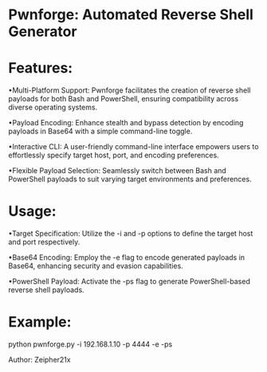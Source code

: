 # Pwnforge: Automated Reverse Shell Generator

# Features:

  •Multi-Platform Support: Pwnforge facilitates the creation of reverse shell payloads for both Bash and PowerShell, ensuring compatibility across diverse operating systems.
  
  •Payload Encoding: Enhance stealth and bypass detection by encoding payloads in Base64 with a simple command-line toggle.
  
  •Interactive CLI: A user-friendly command-line interface empowers users to effortlessly specify target host, port, and encoding preferences.
  
  •Flexible Payload Selection: Seamlessly switch between Bash and PowerShell payloads to suit varying target environments and preferences.

# Usage:
  •Target Specification: Utilize the -i and -p options to define the target host and port respectively.
  
  •Base64 Encoding: Employ the -e flag to encode generated payloads in Base64, enhancing security and evasion capabilities.
  
  •PowerShell Payload: Activate the -ps flag to generate PowerShell-based reverse shell payloads.

# Example:

python pwnforge.py -i 192.168.1.10 -p 4444 -e -ps

Author:
Zeipher21x 
